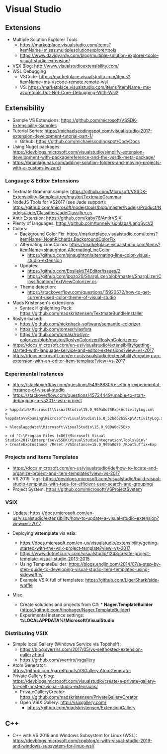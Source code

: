 # Visual Studio

## Extensions

* Multiple Solution Explorer Tools
  * <https://marketplace.visualstudio.com/items?itemName=misaz.multiplesolutionexplorertools>
  * <https://www.davidyardy.com/blog/multiple-solution-explorer-tools–visual-studio-extension/>
* VSX Blog: <http://www.visualstudioextensibility.com/>
* WSL Debugging
  * VSCode: <https://marketplace.visualstudio.com/items?itemName=ms-vscode-remote.remote-wsl>
  * VS: <https://marketplace.visualstudio.com/items?itemName=ms-azuretools.Dot-Net-Core-Debugging-With-Wsl2>

## Extensibility

* Sample VS Extensions: <https://github.com/microsoft/VSSDK-Extensibility-Samples>
* Tutorial Series: <https://michaelscodingspot.com/visual-studio-2017-extension-development-tutorial-part-1/>
  * Github: <https://github.com/michaelscodingspot/CodyDocs>
* Using Nuget packages: <https://devblogs.microsoft.com/visualstudio/simplify-extension-development-with-packagereference-and-the-vssdk-meta-package/>
* <https://brianlagunas.com/adding-solution-folders-and-moving-projects-with-a-custom-iwizard/>

### Language & Editor Extensions

* Textmate Grammar sample: <https://github.com/Microsoft/VSSDK-Extensibility-Samples/tree/master/TextmateGrammar>
* NodeJS Tools for VS2017 (see Jade support): <https://github.com/microsoft/nodejstools/blob/master/Nodejs/Product/Nodejs/Jade/Classifier/JadeClassifier.cs>
* Antlr Extension: <https://github.com/kaby76/AntlrVSIX>
* Plenty of languages: <https://github.com/tunnelvisionlabs/LangSvcV2>
* Colors:
  * Background Color Fix: <https://marketplace.visualstudio.com/items?itemName=NoahRichards.BackgroundColorFix>
  * Alternating Line Colors: <https://marketplace.visualstudio.com/items?itemName=sjnaughton.AlternatingLineColor>
    * <https://github.com/sjnaughton/alternating-line-color-visual-studio-extension>
  * Updates: 
    * https://github.com/Epsilekt/T4Editor/issues/2
    * <https://github.com/jpozo20/SharpLizer/blob/master/SharpLizer/Classification/TextViewColorizer.cs>
  * Theme detection:
    * <https://stackoverflow.com/questions/15920572/how-to-get-current-used-color-theme-of-visual-studio>
* Mads Kristensen's extensions
  * Syntax Highlighting Pack: <https://github.com/madskristensen/TextmateBundleInstaller>
* Roslyn-based:
  * <https://github.com/hicknhack-software/semantic-colorizer>
  * <https://github.com/tomasr/viasfora>
  * <https://github.com/tomasr/roslyn-colorizer/blob/master/RoslynColorizer/RoslynColorizer.cs>
* <https://docs.microsoft.com/en-us/visualstudio/extensibility/getting-started-with-language-service-and-editor-extensions?view=vs-2017>
* <https://docs.microsoft.com/en-us/visualstudio/extensibility/creating-an-extension-with-an-editor-item-template?view=vs-2017>

### Experimental Instances

* <https://stackoverflow.com/questions/54958880/resetting-experimental-instance-of-visual-studio>
* <https://stackoverflow.com/questions/45724449/unable-to-start-debugging-a-vs2017-vsix-project>

```shell
> %appdata%\Microsoft\VisualStudio\15.0_909a0d75Exp\ActivityLog.xml
> %appdata%\Roaming\Microsoft\VisualStudio\16.0_52bd62b5Exp\ActivityLog.xml

> %localappdata%\Microsoft\VisualStudio\15.0_909a0d75Exp

> cd "C:\Program Files (x86)\Microsoft Visual Studio\2017\Enterprise\VSSDK\VisualStudioIntegration\Tools\Bin\"
> CreateExpInstance /Reset /VSInstance=15.0_909a0d75 /RootSuffix=Exp
```

### Projects and Items Templates

* <https://docs.microsoft.com/en-us/visualstudio/ide/how-to-locate-and-organize-project-and-item-templates?view=vs-2017>
* VS 2019 Tags: <https://devblogs.microsoft.com/visualstudio/build-visual-studio-templates-with-tags-for-efficient-user-search-and-grouping/>
* Project System: <https://github.com/microsoft/VSProjectSystem>

### VSIX

* Update: <https://docs.microsoft.com/en-us/visualstudio/extensibility/how-to-update-a-visual-studio-extension?view=vs-2017>
* Deploying **vstemplate** via **vsix**:
  * <https://docs.microsoft.com/en-us/visualstudio/extensibility/getting-started-with-the-vsix-project-template?view=vs-2017>
  * <https://www.dotnetcurry.com/visualstudio/1243/create-project-template-visual-studio-2013-2015>
  * Using TemplateBuilder: <https://blogs.endjin.com/2014/07/a-step-by-step-guide-to-developing-visual-studio-item-templates-using-sidewaffle/>
  * Example VSIX full of templates: <https://github.com/LigerShark/side-waffle>

* Misc
  * Create solutions and projects from C#: * **Nager.TemplateBuilder** (<https://github.com/tinohager/Nager.TemplateBuilder>)
  * Experimental instance settings: **%LOCALAPPDATA%\Microsoft\VisualStudio**

### Distributing VSIX

* Simple local Gallery (Windows Service via Topshelf):
  * <https://blog.sverrirs.com/2017/05/vs-selfhosted-extension-gallery.html>
  * <https://github.com/sverrirs/vsgallery>
* Atom Generator: <https://github.com/garrettpauls/VSGallery.AtomGenerator>
* Private Gallery blog: <https://devblogs.microsoft.com/visualstudio/create-a-private-gallery-for-self-hosted-visual-studio-extensions/>
  * PrivateGalleryCreator: <https://github.com/madskristensen/PrivateGalleryCreator>
  * Open VSIX Gallery: <http://vsixgallery.com/>
    * <https://github.com/madskristensen/ExtensionGallery>

## C++

* C++ with VS 2019 and Windows Subsystem for Linux (WSL): <https://devblogs.microsoft.com/cppblog/c-with-visual-studio-2019-and-windows-subsystem-for-linux-wsl/>

